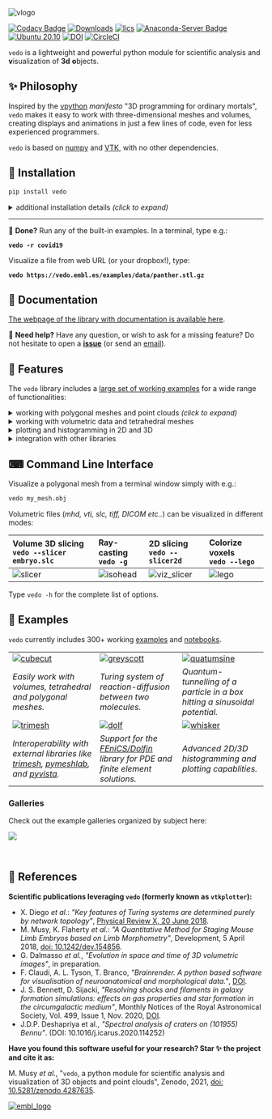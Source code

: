 
![vlogo](https://user-images.githubusercontent.com/32848391/110344277-9bc20700-802d-11eb-8c0d-2e97226a9a32.png)

[![Codacy Badge](https://app.codacy.com/project/badge/Grade/4acbc84816a540bfb9dc67bbff520d38)](https://www.codacy.com/manual/marcomusy/vedo?utm_source=github.com&amp;utm_medium=referral&amp;utm_content=marcomusy/vedo&amp;utm_campaign=Badge_Grade)
[![Downloads](https://pepy.tech/badge/vedo)](https://pepy.tech/project/vedo)
[![lics](https://img.shields.io/badge/license-MIT-blue.svg)](https://en.wikipedia.org/wiki/MIT_License)
[![Anaconda-Server Badge](https://anaconda.org/conda-forge/vedo/badges/version.svg)](https://anaconda.org/conda-forge/vedo)
[![Ubuntu 20.10](https://repology.org/badge/version-for-repo/ubuntu_20_10/vedo.svg)](https://repology.org/project/vedo/versions)
[![DOI](https://zenodo.org/badge/DOI/10.5281/zenodo.4287635.svg)](https://doi.org/10.5281/zenodo.4287635)
[![CircleCI](https://circleci.com/gh/marcomusy/vedo.svg?style=svg)](https://circleci.com/gh/marcomusy/vedo)


`vedo` is a lightweight and powerful python module
for scientific analysis and **v**isualization of **3d** **o**bjects.<br>


## ✨  Philosophy
Inspired by the [vpython](https://vpython.org/) *manifesto* "3D programming for ordinary mortals",
`vedo` makes it easy to work with three-dimensional meshes and volumes, creating displays and animations
in just a few lines of code, even for less experienced programmers.

`vedo` is based on [numpy](http://www.numpy.org/) and [VTK](https://www.vtk.org/),
with no other dependencies.


## 💾  Installation
```bash
pip install vedo
```

<details>
<summary>additional installation details <i>(click to expand)</i> </summary>

- As some of the features work better and faster on the older VTK version 8 you can install it via:<br>
`pip install vtk==8.1.2`

- To get the latest _dev_ version of `vedo` use instead: <br>
`pip install -U git+https://github.com/marcomusy/vedo.git`

- Or install it from the conda-forge channel via: <br>
`conda install -c conda-forge vedo`

</details>

---------------------------------------------------------------------

📌 **Done?** Run any of the built-in examples. In a terminal, type e.g.:

**`vedo -r covid19`**

Visualize a file from web URL (or your dropbox!), type:

**`vedo https://vedo.embl.es/examples/data/panther.stl.gz`**


## 📙  Documentation
[The webpage of the library with documentation is available here](https://vedo.embl.es).

📌 **Need help?** Have any question, or wish to ask for a missing feature?
Do not hesitate to open a [**issue**](https://github.com/marcomusy/vedo/issues)
(or send an [email](mailto:marco.musy@embl.es)).


## 🎨  Features
The `vedo` library includes a [large set of working examples](https://github.com/marcomusy/vedo/tree/master/examples)
for a wide range of functionalities:

<details>
<summary>working with polygonal meshes and point clouds <i>(click to expand)</i> </summary>
<i>

- Import meshes from VTK format, STL, Wavefront OBJ, 3DS, Dolfin-XML, Neutral, GMSH, OFF, PCD (PointCloud),
- Export meshes as ASCII or binary to VTK, STL, OBJ, PLY ... formats.
- Analysis tools like Moving Least Squares, mesh morphing and more..
- Tools to visualize and edit meshes (cutting a mesh with another mesh, slicing, normalizing, moving vertex positions, etc..).
- Split mesh based on surface connectivity. Extract the largest connected area.
- Calculate areas, volumes, center of mass, average sizes etc.
- Calculate vertex and face normals, curvatures, feature edges. Fill mesh holes.
- Subdivide faces of a mesh, increasing the number of vertex points. Mesh simplification.
- Coloring and thresholding of meshes based on associated scalar or vectorial data.
- Point-surface operations: find nearest points, determine if a point lies inside or outside of a mesh.
- Create primitive shapes: spheres, arrows, cubes, torus, ellipsoids...
- Generate glyphs (associate a mesh to every vertex of a source mesh).
- Create animations easily by just setting the position of the displayed objects in the 3D scene. Add trailing lines and shadows to moving objects is supported.
- Straightforward support for multiple sync-ed or independent renderers in  the same window.
- Registration (alignment) of meshes with different techniques.
- Mesh smoothing.
- Delaunay triangulation in 2D and 3D.
- Generate meshes by joining nearby lines in space.
- Find the closest path from one point to another, traveling along the edges of a mesh.
- Find the intersection of a mesh with lines, planes or other meshes.
- Interpolate scalar and vectorial fields with Radial Basis Functions and Thin Plate Splines.
- Add sliders and buttons to interact with the scene and the individual objects.
- Visualization of tensors.
- Analysis of Point Clouds:
- Moving Least Squares smoothing of 2D, 3D and 4D clouds
- Fit lines, planes, spheres and ellipsoids in space
- Identify outliers in a distribution of points
- Decimate a cloud to a uniform distribution.

</i>
</details>

<details>
<summary>working with volumetric data and tetrahedral meshes</summary>
<i>

- Import data from VTK format volumetric TIFF stacks, DICOM, SLC, MHD and more
- Import 2D images as PNG, JPEG, BMP
- Isosurfacing of volumes
- Composite and maximum projection volumetric rendering
- Generate volumetric signed-distance data from an input surface mesh
- Probe volumes with lines and planes
- Generate stream-lines and stream-tubes from vectorial fields
- Slice and crop volumes
- Support for other volumetric structures (structured and grid data)

</i>
</details>

<details>
<summary>plotting and histogramming in 2D and 3D</summary>
<i>

- Polygonal 3D text rendering with Latex-like syntax and unicode characters, with 14 different fonts.
- Fully customizable axis styles
- donut plots and pie charts
- Scatter plots in 2D and 3D
- Surface function plotting
- 1D customizable histograms
- 2D hexagonal histograms
- Polar plots, spherical plots and histogramming
- Draw latex-formatted formulas in the rendering window.
- Quiver, violin, whisker and stream-line plots
- Graphical markers analogous to matplotlib

</i>
</details>

<details>
<summary>integration with other libraries</summary>
<i>

- Integration with the [Qt5](https://www.qt.io/) framework.
- Support for [FEniCS/Dolfin](https://fenicsproject.org/) platform for visualization of PDE/FEM solutions.
- Interoperability with the [trimesh](https://trimsh.org/), [pymeshlab](https://github.com/cnr-isti-vclab/PyMeshLab) and [pyvista](https://github.com/pyvista/pyvista) libraries.
- Export 3D scenes and embed them into a [web page](https://vedo.embl.es/examples/fenics_elasticity.html).
- Embed 3D scenes in *jupyter* notebooks with [K3D](https://github.com/K3D-tools/K3D-jupyter) (can export an interactive 3D-snapshot page [here](https://vedo.embl.es/examples/geo_scene.html)).

</i>
</details>


## ⌨  Command Line Interface
Visualize a polygonal mesh from a terminal window simply with e.g.:
```bash
vedo my_mesh.obj
```
Volumetric files (_mhd, vti, slc, tiff, DICOM etc.._) can be visualized in different modes:


|Volume 3D slicing<br>`vedo --slicer embryo.slc`| Ray-casting<br>`vedo -g`| 2D slicing<br>`vedo --slicer2d`| Colorize voxels<br>`vedo --lego`|
|:--------|:-----|:--------|:-----|
| ![slicer](https://user-images.githubusercontent.com/32848391/80292484-50757180-8757-11ea-841f-2c0c5fe2c3b4.jpg)|![isohead](https://user-images.githubusercontent.com/32848391/58336107-5a09a180-7e43-11e9-8c4e-b50e4e95ae71.gif)|![viz_slicer](https://user-images.githubusercontent.com/32848391/90966778-fc955200-e4d6-11ea-8e29-215f7aea3860.png)  |![lego](https://user-images.githubusercontent.com/32848391/56969949-71b47980-6b66-11e9-8251-4bbdb275cb22.jpg) |

Type `vedo -h` for the complete list of options.<br>

## 🐾  Examples
`vedo` currently includes 300+ working [examples](https://github.com/marcomusy/vedo/tree/master/examples) and [notebooks](https://github.com/marcomusy/vedo/tree/master/examples/notebooks). <br>

|         |         |         |
|:--------|:--------|:--------|
| [![cubecut](https://user-images.githubusercontent.com/32848391/99916179-e763d580-2d08-11eb-9044-b647115167ed.jpg)](https://github.com/marcomusy/vedo/tree/master/examples/advanced/cutWithMesh2.py)   | [![greyscott](https://user-images.githubusercontent.com/32848391/80291855-87e11f80-8751-11ea-9428-12e193a2a66e.gif)](https://github.com/marcomusy/vedo/tree/master/examples/simulations/grayscott.py)| [![quatumsine](https://user-images.githubusercontent.com/32848391/47751431-06aae880-dc92-11e8-9fcf-6659123edbfa.gif)](https://github.com/marcomusy/vedo/tree/master/examples/simulations/tunnelling2.py) |
| *Easily work with volumes, tetrahedral and polygonal meshes.*        | *Turing system of reaction-diffusion between two molecules.*                                                                   |  *Quantum-tunnelling of a particle in a box hitting a sinusoidal potential.*  |
| [![trimesh](https://user-images.githubusercontent.com/32848391/91164151-e8b44080-e6ce-11ea-8213-cf5b12aa4d16.png)](https://github.com/marcomusy/vedo/blob/master/examples/other/trimesh)              | [![dolf](https://user-images.githubusercontent.com/32848391/58368591-8b3fab80-7eef-11e9-882f-8b8eaef43567.gif)](https://vedo.embl.es/content/vedo/dolfin.html)| [![whisker](https://user-images.githubusercontent.com/32848391/99916183-e8950280-2d08-11eb-8070-8bb1146c7c62.png)](https://github.com/marcomusy/vedo/tree/master/examples/pyplot/whiskers.py) |
| *Interoperability with external libraries like [trimesh](https://trimsh.org/), [pymeshlab](https://github.com/cnr-isti-vclab/PyMeshLab), and [pyvista](https://github.com/pyvista/pyvista).*  |  *Support for the [FEniCS/Dolfin](https://fenicsproject.org/) library for PDE and finite element solutions.*       | *Advanced 2D/3D histogramming and plotting capablities.* |


### Galleries
Check out the example galleries organized by subject here:

<a href="https://vedo.embl.es/#gallery" target="_blank">

![](https://user-images.githubusercontent.com/32848391/104370203-d1aba900-551e-11eb-876c-41e0961fcdb5.jpg)

</a>
<br>


## 📜  References

**Scientific publications leveraging `vedo` (formerly known as `vtkplotter`):**

- X. Diego *et al.*:
*"Key features of Turing systems are determined purely by network topology"*,
[Physical Review X, 20 June 2018](https://journals.aps.org/prx/abstract/10.1103/PhysRevX.8.021071).
- M. Musy, K. Flaherty *et al.*:
*"A Quantitative Method for Staging Mouse Limb Embryos based on Limb Morphometry"*,
Development, 5 April 2018, [doi: 10.1242/dev.154856](http://dev.biologists.org/content/145/7/dev154856).
- G. Dalmasso *et al.*, *"Evolution in space and time of 3D volumetric images"*, in preparation.
- F. Claudi, A. L. Tyson, T. Branco, *"Brainrender. A python based software for visualisation of neuroanatomical and morphological data."*,
 [DOI](https://doi.org/10.1101/2020.02.23.961748).
- J. S. Bennett, D. Sijacki, <i>"Resolving shocks and filaments in galaxy formation
                simulations: effects on gas properties and star formation in the circumgalactic medium"</i>,
                Monthly Notices of the Royal Astronomical Society, Vol. 499, Issue 1, Nov. 2020, <a href="https://doi.org/10.1093/mnras/staa2835">DOI</a>.
- J.D.P. Deshapriya et al., *"Spectral analysis of craters on (101955) Bennu"*. (DOI: 10.1016/j.icarus.2020.114252)

**Have you found this software useful for your research? Star ✨ the project and cite it as:**

M. Musy  <em>et al.</em>,
"<code>vedo</code>, a python module for scientific analysis and visualization of 3D objects and point clouds",
Zenodo, 2021, <a href="http://doi.org/10.5281/zenodo.4287635">doi: 10.5281/zenodo.4287635</a>.

[![embl_logo](https://user-images.githubusercontent.com/32848391/58046204-e9157180-7b44-11e9-81c9-e916cdf9ba84.gif)](https://www.embl.es)


